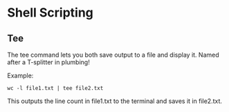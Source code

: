 # Shell Scripting

## Tee

The tee command lets you both save output to a file and display it. Named after a T-splitter in plumbing!

Example:
```shell
wc -l file1.txt | tee file2.txt
```

This outputs the line count in file1.txt to the terminal and saves it in file2.txt.
